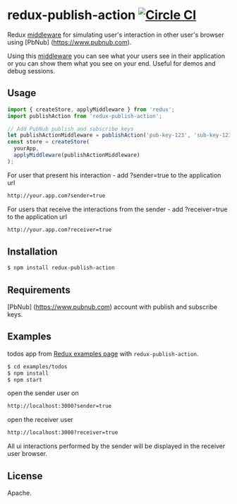 # redux-publish-action [![Circle CI](https://circleci.com/gh/oriweingart/redux-publish-action/tree/master.svg?style=shield)](https://circleci.com/gh/oriweingart/redux-publish-action/tree/master)

Redux [middleware](http://redux.js.org/docs/advanced/Middleware.html) for simulating user's interaction in other user's browser using [PbNub] (https://www.pubnub.com).

Using this [middleware](http://redux.js.org/docs/advanced/Middleware.html) you can see what your users see in their application or you can show them what you see on your end.
Useful for demos and debug sessions.


## Usage

```js
import { createStore, applyMiddleware } from 'redux';
import publishAction from 'redux-publish-action';

// Add PubNub publish and subscribe keys
let publishActionMiddleware = publishAction('pub-key-123', 'sub-key-123');
const store = createStore(
  yourApp,
  applyMiddleware(publishActionMiddleware)
);
```
For user that present his interaction - add ?sender=true to the application url
```bash
http://your.app.com?sender=true
```
For users that receive the interactions from the sender - add ?receiver=true to the application url
```bash
http://your.app.com?receiver=true
```

## Installation

```bash
$ npm install redux-publish-action
```

## Requirements

[PbNub] (https://www.pubnub.com) account with publish and subscribe keys.


## Examples

todos app from [Redux examples page](https://github.com/reactjs/redux/tree/master/examples) with ```redux-publish-action```.

```bash
$ cd examples/todos
$ npm install
$ npm start
```
open the sender user on
```bash
http://localhost:3000?sender=true
```
open the receiver user
```bash
http://localhost:3000?receiver=true
```
All ui interactions performed by the sender will be displayed in the receiver user browser.


## License

Apache.
